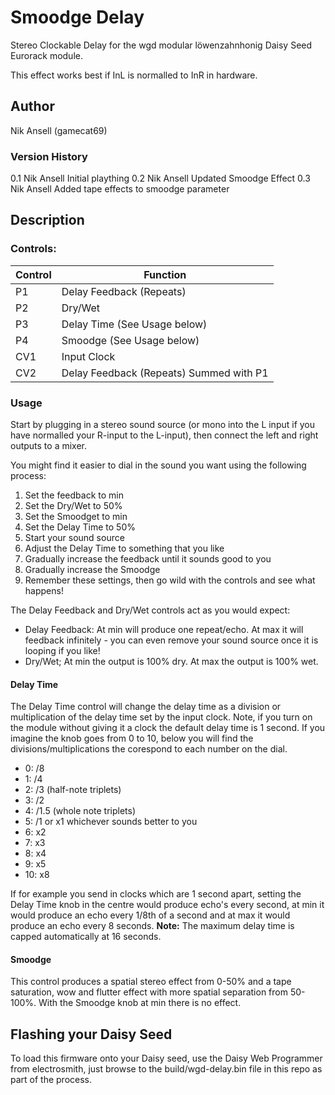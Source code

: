 # Smoodge Delay

Stereo Clockable Delay for the wgd modular löwenzahnhonig Daisy Seed Eurorack module.

This effect works best if InL is normalled to InR in hardware.

## Author

Nik Ansell (gamecat69)

### Version History
0.1		Nik Ansell		Initial plaything
0.2     Nik Ansell      Updated Smoodge Effect
0.3     Nik Ansell      Added tape effects to smoodge parameter

## Description

### Controls:

| Control | Function        |
|---------|-----------------|
| P1      | Delay Feedback (Repeats)      |
| P2      | Dry/Wet      |
| P3      | Delay Time (See Usage below)      |
| P4      | Smoodge (See Usage below)      |
| CV1     | Input Clock      |
| CV2     | Delay Feedback (Repeats) Summed with P1     |

### Usage

Start by plugging in a stereo sound source (or mono into the L input if you have normalled your R-input to the L-input), then connect the left and right outputs to a mixer.

You might find it easier to dial in the sound you want using the following process:

1. Set the feedback to min
2. Set the Dry/Wet to 50%
3. Set the Smoodget to min
4. Set the Delay Time to 50%
5. Start your sound source
6. Adjust the Delay Time to something that you like
7. Gradually increase the feedback until it sounds good to you
8. Gradually increase the Smoodge
9. Remember these settings, then go wild with the controls and see what happens!

The Delay Feedback and Dry/Wet controls act as you would expect:
- Delay Feedback: At min will produce one repeat/echo. At max it will feedback infinitely - you can even remove your sound source once it is looping if you like!
- Dry/Wet; At min the output is 100% dry. At max the output is 100% wet.

#### Delay Time

The Delay Time control will change the delay time as a division or multiplication of the delay time set by the input clock.
Note, if you turn on the module without giving it a clock the default delay time is 1 second.
If you imagine the knob goes from 0 to 10, below you will find the divisions/multiplications the corespond to each number on the dial.

- 0: /8
- 1: /4
- 2: /3 (half-note triplets)
- 3: /2
- 4: /1.5 (whole note triplets)
- 5: /1 or x1 whichever sounds better to you
- 6: x2
- 7: x3
- 8: x4
- 9: x5
- 10: x8

If for example you send in clocks which are 1 second apart, setting the Delay Time knob in the centre would produce echo's every second, at min it would produce an echo every 1/8th of a second and at max it would produce an echo every 8 seconds.
**Note:** The maximum delay time is capped automatically at 16 seconds.

#### Smoodge

This control produces a spatial stereo effect from 0-50% and a tape saturation, wow and flutter effect with more spatial separation from 50-100%.
With the Smoodge knob at min there is no effect.

## Flashing your Daisy Seed

To load this firmware onto your Daisy seed, use the Daisy Web Programmer from electrosmith, just browse to the build/wgd-delay.bin file in this repo as part of the process.